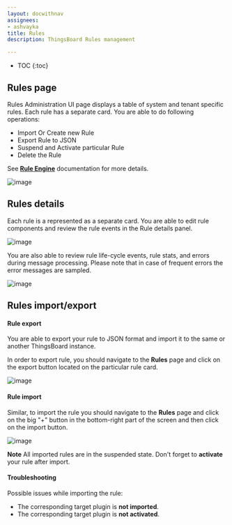 ```yaml
---
layout: docwithnav
assignees:
- ashvayka
title: Rules
description: ThingsBoard Rules management

---
```


* TOC
{:toc}

## Rules page

Rules Administration UI page displays a table of system and tenant specific rules. Each rule has a separate card.
You are able to do following operations:

 - Import Or Create new Rule
 - Export Rule to JSON
 - Suspend and Activate particular Rule
 - Delete the Rule
 
See [**Rule Engine**](/docs/user-guide/rule-engine) documentation for more details.

![image](/images/user-guide/ui/rules.png)

## Rules details

Each rule is a represented as a separate card. You are able to edit rule components and review the rule events in the Rule details panel.
 
![image](/images/user-guide/ui/rule-details.png)

You are also able to review rule life-cycle events, rule stats, and errors during message processing.
Please note that in case of frequent errors the error messages are sampled. 

![image](/images/user-guide/ui/rule-events.png) 

## Rules import/export

#### Rule export

You are able to export your rule to JSON format and import it to the same or another ThingsBoard instance.

In order to export rule, you should navigate to the **Rules** page and click on the export button located on the particular rule card.
 
![image](/images/user-guide/ui/rule-export.png)

#### Rule import

Similar, to import the rule you should navigate to the **Rules** page and click on the big "+" button in the bottom-right part of the screen and then click on the import button. 

![image](/images/user-guide/ui/rule-import.png)

**Note** All imported rules are in the suspended state. Don't forget to **activate** your rule after import.

#### Troubleshooting

Possible issues while importing the rule:

 - The corresponding target plugin is **not imported**.
 - The corresponding target plugin is **not activated**.
